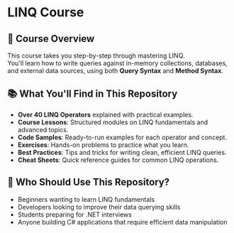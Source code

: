 # LINQ Course 


## 📖 Course Overview
This course takes you step-by-step through mastering LINQ.  
You'll learn how to write queries against in-memory collections, databases, and external data sources, using both **Query Syntax** and **Method Syntax**.

## 📚 What You'll Find in This Repository
- **Over 40 LINQ Operators** explained with practical examples.
- **Course Lessons**: Structured modules on LINQ fundamentals and advanced topics.
- **Code Samples**: Ready-to-run examples for each operator and concept.
- **Exercises**: Hands-on problems to practice what you learn.
- **Best Practices**: Tips and tricks for writing clean, efficient LINQ queries.
- **Cheat Sheets**: Quick reference guides for common LINQ operations.

## 🧠 Who Should Use This Repository?
- Beginners wanting to learn LINQ fundamentals
- Developers looking to improve their data querying skills
- Students preparing for .NET interviews
- Anyone building C# applications that require efficient data manipulation

